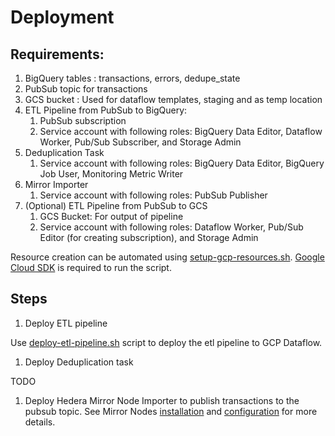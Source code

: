 # Deployment

## Requirements:
1. BigQuery tables : transactions, errors, dedupe_state
1. PubSub topic for transactions
1. GCS bucket : Used for dataflow templates, staging and as temp location
1. ETL Pipeline from PubSub to BigQuery:
    1. PubSub subscription
    1. Service account with following roles: BigQuery Data Editor, Dataflow Worker, Pub/Sub Subscriber, and Storage
       Admin
1. Deduplication Task
    1. Service account with following roles: BigQuery Data Editor, BigQuery Job User, Monitoring Metric
       Writer
1. Mirror Importer
    1. Service account with following roles: PubSub Publisher
1. (Optional) ETL Pipeline from PubSub to GCS
    1. GCS Bucket: For output of pipeline
    1. Service account with following roles: Dataflow Worker, Pub/Sub Editor (for creating subscription), and
       Storage Admin

Resource creation can be automated using [setup-gcp-resources.sh](../scripts/setup-gcp-resources.sh).
[Google Cloud SDK](https://cloud.google.com/sdk/docs) is required to run the script.

## Steps

1. Deploy ETL pipeline

Use [deploy-etl-pipeline.sh](../scripts/deploy-etl-pipeline.sh) script to deploy the etl pipeline to GCP Dataflow.

1. Deploy Deduplication task

TODO

1. Deploy Hedera Mirror Node Importer to publish transactions to the pubsub topic. See
Mirror Nodes [installation](https://github.com/hashgraph/hedera-mirror-node/blob/master/docs/installation.md) and
[configuration](https://github.com/hashgraph/hedera-mirror-node/blob/master/docs/configuration.md#importer) for more
details.



